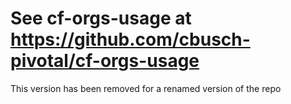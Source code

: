 # See cf-orgs-usage at https://github.com/cbusch-pivotal/cf-orgs-usage
This version has been removed for a renamed version of the repo
